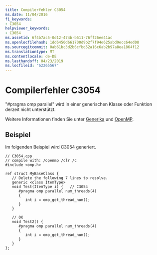 ```yaml
---
title: Compilerfehler C3054
ms.date: 11/04/2016
f1_keywords:
- C3054
helpviewer_keywords:
- C3054
ms.assetid: 6f4b7ac5-0d12-474b-b611-76ff26ee41ac
ms.openlocfilehash: 1dd6450d661700d9b2f7f94e625abd9ecc64ed08
ms.sourcegitcommit: 0ab61bc3d2b6cfbd52a16c6ab2b97a8ea1864f12
ms.translationtype: MT
ms.contentlocale: de-DE
ms.lasthandoff: 04/23/2019
ms.locfileid: "62265567"
---
```

# <a name="compiler-error-c3054"></a>Compilerfehler C3054

"#pragma omp parallel" wird in einer generischen Klasse oder Funktion derzeit nicht unterstützt.

Weitere Informationen finden Sie unter [Generika](../../extensions/generics-cpp-component-extensions.md) und [OpenMP](../../parallel/openmp/openmp-in-visual-cpp.md).

## <a name="example"></a>Beispiel

Im folgenden Beispiel wird C3054 generiert.

```
// C3054.cpp
// compile with: /openmp /clr /c
#include <omp.h>

ref struct MyBaseClass {
   // Delete the following 7 lines to resolve.
   generic <class ItemType>
   void Test(ItemType i) {   // C3054
      #pragma omp parallel num_threads(4)
      {
         int i = omp_get_thread_num();
      }
   }

   // OK
   void Test2() {
      #pragma omp parallel num_threads(4)
      {
         int i = omp_get_thread_num();
      }
   }
};
```
